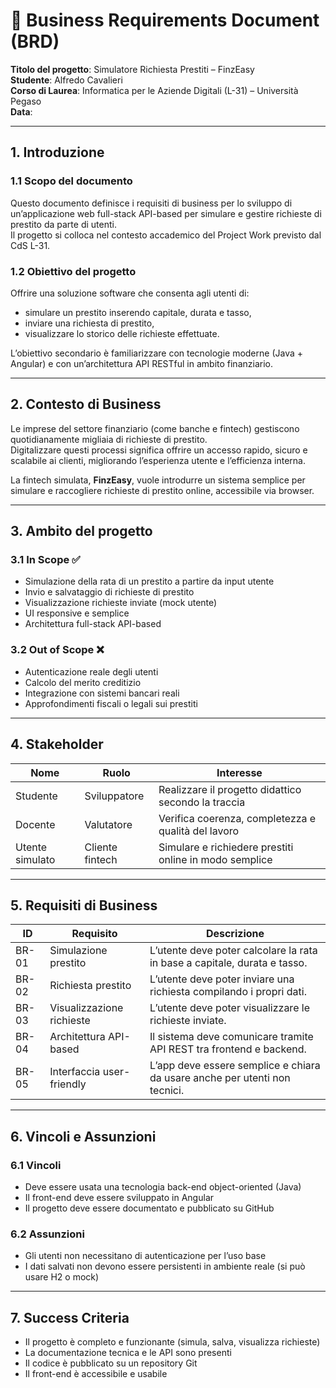 # 📘 Business Requirements Document (BRD)

**Titolo del progetto**: Simulatore Richiesta Prestiti – FinzEasy  
**Studente**: Alfredo Cavalieri  
**Corso di Laurea**: Informatica per le Aziende Digitali (L-31) – Università Pegaso  
**Data**: <!-- Inserisci la data -->

---

## 1. Introduzione

### 1.1 Scopo del documento

Questo documento definisce i requisiti di business per lo sviluppo di un’applicazione web full-stack API-based per simulare e gestire richieste di prestito da parte di utenti.  
Il progetto si colloca nel contesto accademico del Project Work previsto dal CdS L-31.

### 1.2 Obiettivo del progetto

Offrire una soluzione software che consenta agli utenti di:

- simulare un prestito inserendo capitale, durata e tasso,
- inviare una richiesta di prestito,
- visualizzare lo storico delle richieste effettuate.

L’obiettivo secondario è familiarizzare con tecnologie moderne (Java + Angular) e con un’architettura API RESTful in ambito finanziario.

---

## 2. Contesto di Business

Le imprese del settore finanziario (come banche e fintech) gestiscono quotidianamente migliaia di richieste di prestito.  
Digitalizzare questi processi significa offrire un accesso rapido, sicuro e scalabile ai clienti, migliorando l’esperienza utente e l’efficienza interna.

La fintech simulata, **FinzEasy**, vuole introdurre un sistema semplice per simulare e raccogliere richieste di prestito online, accessibile via browser.

---

## 3. Ambito del progetto

### 3.1 In Scope ✅

- Simulazione della rata di un prestito a partire da input utente
- Invio e salvataggio di richieste di prestito
- Visualizzazione richieste inviate (mock utente)
- UI responsive e semplice
- Architettura full-stack API-based

### 3.2 Out of Scope ❌

- Autenticazione reale degli utenti
- Calcolo del merito creditizio
- Integrazione con sistemi bancari reali
- Approfondimenti fiscali o legali sui prestiti

---

## 4. Stakeholder

| Nome            | Ruolo           | Interesse                                              |
| --------------- | --------------- | ------------------------------------------------------ |
| Studente        | Sviluppatore    | Realizzare il progetto didattico secondo la traccia    |
| Docente         | Valutatore      | Verifica coerenza, completezza e qualità del lavoro    |
| Utente simulato | Cliente fintech | Simulare e richiedere prestiti online in modo semplice |

---

## 5. Requisiti di Business

| ID    | Requisito                 | Descrizione                                                                |
| ----- | ------------------------- | -------------------------------------------------------------------------- |
| BR-01 | Simulazione prestito      | L’utente deve poter calcolare la rata in base a capitale, durata e tasso.  |
| BR-02 | Richiesta prestito        | L’utente deve poter inviare una richiesta compilando i propri dati.        |
| BR-03 | Visualizzazione richieste | L’utente deve poter visualizzare le richieste inviate.                     |
| BR-04 | Architettura API-based    | Il sistema deve comunicare tramite API REST tra frontend e backend.        |
| BR-05 | Interfaccia user-friendly | L’app deve essere semplice e chiara da usare anche per utenti non tecnici. |

---

## 6. Vincoli e Assunzioni

### 6.1 Vincoli

- Deve essere usata una tecnologia back-end object-oriented (Java)
- Il front-end deve essere sviluppato in Angular
- Il progetto deve essere documentato e pubblicato su GitHub

### 6.2 Assunzioni

- Gli utenti non necessitano di autenticazione per l’uso base
- I dati salvati non devono essere persistenti in ambiente reale (si può usare H2 o mock)

---

## 7. Success Criteria

- Il progetto è completo e funzionante (simula, salva, visualizza richieste)
- La documentazione tecnica e le API sono presenti
- Il codice è pubblicato su un repository Git
- Il front-end è accessibile e usabile
